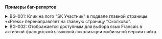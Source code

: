 **Примеры баг-репортов**

<details>
<summary>BG-001: Клик на лого "SK Участник" в подвале главной страницы «xPress» перенаправляет на главную страницу "Сколково".</summary>

***

**Шаги воспроизведения**:
1.	Открыть главную страницу https://express.ms/
2.	Проскроллить страницу до подвала сайта
3.	Нажать на лого "SK Участник"

**ОР**: Клик на лого "SK Участник" перенаправляет на карточку компании "xPress"  на сайте "Сколково", в HTML-разметке указана ссылка https://navigator.sk.ru/orn/1123784
``` 
<a href="https://navigator.sk.ru/orn/1123784" target="_blank" title="Cколково"></a>
```

**ФР**: Клик на лого "SK Участник" перенаправляет на главную страницу "Сколково", в HTML-разметке указана неверная ссылка https://sk.ru/
``` 
<a href="https://sk.ru/" target="_blank" title="Cколково"></a>
```

![Screenshot](https://github.com/SerOmmm/bug_reports_for_example/blob/main/Screenshot_3.png)

**Окружение**: 
PC (Windows 10), Chrome 120.0.6099.225, разрешение 1920х1080 <br>
Xiaomi Redmi 11 Pro 5G (Android 13), Chrome mobile  120.0.6099.230, разрешение 1080x2400

**Серьезность**: Minor <br>
**Приоритет**: Medium

***

</details>

<details>
<summary>BG-002: Отображается доступным для выбора язык Francais в активной французской языковой локализации мобильной версии сайта.</summary>

***

**Шаги воспроизведения**:
1.	Открыть мобильную версию сайта https://restaurantguru.ru/ без авторизации.
2.	В разделе "Города рядом" выбрать "Москва".
3.	Нажать на иконку человечка в правом верхнем углу.
4.	Зафиксировать список доступных для выбора языков.
5.	В меню выбора языков выбрать "Francais".
6.	Зафиксировать список доступных для выбора языков.

**ОР**: При выбранном французском языке сайта в меню выбора языков скрыт "Francais". <br>
Например, При выбранном **русском** языке сайта в меню выбора языков **"Русский" отсутствует**.

![Screenshot](https://github.com/SerOmmm/bug_reports_for_example/blob/main/Screenshot_6.png)

**ФР**: При выбранном **французском** языке сайта в меню выбора языков **"Francais" присутствует**.

![Screenshot](https://github.com/SerOmmm/bug_reports_for_example/blob/main/Screenshot_7.png)

**Окружение**: 
Xiaomi Redmi 11 Pro 5G (Android 13), Chrome mobile  120.0.6099.230, разрешение 1080x2400

**Серьезность**: Trivial <br>
**Приоритет**: Medium

***

</details>
